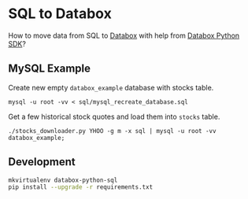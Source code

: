 # SQL to Databox

How to move data from SQL to [Databox](http://databox.com) with help from [Databox Python SDK](https://github.com/databox/databox-python)?

## MySQL Example

Create new empty `databox_example` database with stocks table.

    mysql -u root -vv < sql/mysql_recreate_database.sql
    
Get a few historical stock quotes and load them into `stocks` table.

    ./stocks_downloader.py YHOO -g m -x sql | mysql -u root -vv databox_example;

## Development

```bash
mkvirtualenv databox-python-sql
pip install --upgrade -r requirements.txt
```
